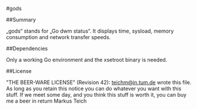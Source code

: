 #gods

##Summary

„gods“ stands for „Go dwm status“. It displays time, sysload, memory
consumption and network transfer speeds.

##Dependencies

Only a working Go environment and the xsetroot binary is needed.

##License

"THE BEER-WARE LICENSE" (Revision 42):
<teichm@in.tum.de> wrote this file. As long as you retain this notice you
can do whatever you want with this stuff. If we meet some day, and you think
this stuff is worth it, you can buy me a beer in return Markus Teich
